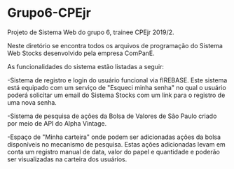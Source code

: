 # Grupo6-CPEjr
Projeto de Sistema Web do grupo 6, trainee CPEjr 2019/2. 

Neste diretório se encontra todos os arquivos de programação do Sistema Web Stocks desenvolvido pela empresa ComPanE.

As funcionalidades do sistema estão listadas a seguir:

-Sistema de registro e login do usuário funcional via fIREBASE. Este sistema está equipado com um serviço de "Esqueci minha senha" no qual o usuário poderá solicitar um email do Sistema Stocks com um link para o registro de uma nova senha.

-Sistema de pesquisa de ações da Bolsa de Valores de São Paulo criado por meio de API do Alpha Vintage.

-Espaço de "Minha carteira" onde podem ser adicionadas ações da bolsa disponíveis no mecanismo de pesquisa. Estas ações adicionadas levam em conta um registro manual de data, valor do papel e quantidade e poderão ser visualizadas na carteira dos usuários.
